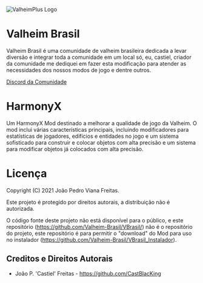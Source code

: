 ![ValheimPlus Logo](https://i.imgur.com/iF2Z0Wo.png)
# Valheim Brasil
Valheim Brasil é uma comunidade de valheim brasileira dedicada a levar diversão e integrar toda a comunidade em um local só, eu, castiel, criador da comunidade me dediquei em fazer esta modificação para atender as necessidades dos nossos modos de jogo e dentre outros.

[Discord da Comunidade](https://discord.gg/2FJmVXfWzv)

# HarmonyX
Um HarmonyX Mod destinado a melhorar a qualidade de jogo da Valheim. O mod inclui várias características principais, incluindo modificadores para estatísticas de jogadores, edifícios e entidades no jogo e um sistema sofisticado para construir e colocar objetos com alta precisão e um sistema para modificar objetos já colocados com alta precisão.

# Licença
Copyright (C) 2021 João Pedro Viana Freitas.

Este projeto é protegido por direitos autorais, a distribuição não é autorizada.

O código fonte deste projeto não está disponível para o público, e este repositório (https://github.com/Valheim-Brasil/VBrasil/) não é o repositório do projeto, este repositório é para permitir o "download" do Mod para uso no instalador (https://github.com/Valheim-Brasil/VBrasil_Instalador).

## Creditos e Direitos Autorais
* João P. 'Castiel' Freitas - https://github.com/CastBlacKing
